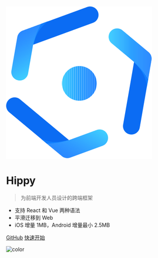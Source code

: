 ![logo](_media/logo.svg)

# Hippy

> 为前端开发人员设计的跨端框架

* 支持 React 和 Vue 两种语法
* 平滑迁移到 Web
* iOS 增量 1MB，Android 增量最小 2.5MB


[GitHub](//github.com/Tencent/Hippy)
[快速开始](/README.md)

![color](#fff)
